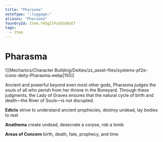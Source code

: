 ```yaml
---
title: "Pharasma"
noteType: ":luggage:"
aliases: "Pharasma"
foundryId: Item.THSgZlPuShSdBsEf
tags:
  - Item
---
```


# Pharasma
![[Mechanics/Character Building/Deities/zz_asset-files/systems-pf2e-icons-deity-Pharasma.webp|150]]

Ancient and powerful beyond even most other gods, Pharasma judges the souls of all who perish from her throne in the Boneyard. Through these judgments, the Lady of Graves ensures that the natural cycle of birth and death—the River of Souls—is not disrupted.

**Edicts** strive to understand ancient prophecies, destroy undead, lay bodies to rest

**Anathema** create undead, desecrate a corpse, rob a tomb

**Areas of Concern** birth, death, fate, prophecy, and time
